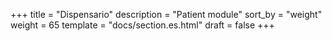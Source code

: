 +++
title = "Dispensario"
description = "Patient module"
sort_by = "weight"
weight = 65
template = "docs/section.es.html"
draft = false
+++
